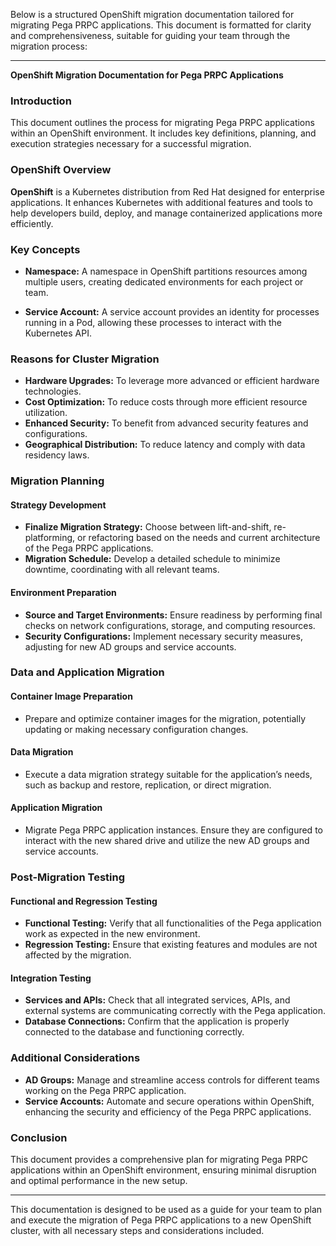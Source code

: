 Below is a structured OpenShift migration documentation tailored for migrating Pega PRPC applications. This document is formatted for clarity and comprehensiveness, suitable for guiding your team through the migration process:

---

**OpenShift Migration Documentation for Pega PRPC Applications**

### Introduction
This document outlines the process for migrating Pega PRPC applications within an OpenShift environment. It includes key definitions, planning, and execution strategies necessary for a successful migration.

### OpenShift Overview
**OpenShift** is a Kubernetes distribution from Red Hat designed for enterprise applications. It enhances Kubernetes with additional features and tools to help developers build, deploy, and manage containerized applications more efficiently.

### Key Concepts
- **Namespace:** A namespace in OpenShift partitions resources among multiple users, creating dedicated environments for each project or team.
  
- **Service Account:** A service account provides an identity for processes running in a Pod, allowing these processes to interact with the Kubernetes API.

### Reasons for Cluster Migration
- **Hardware Upgrades:** To leverage more advanced or efficient hardware technologies.
- **Cost Optimization:** To reduce costs through more efficient resource utilization.
- **Enhanced Security:** To benefit from advanced security features and configurations.
- **Geographical Distribution:** To reduce latency and comply with data residency laws.

### Migration Planning
#### Strategy Development
- **Finalize Migration Strategy:** Choose between lift-and-shift, re-platforming, or refactoring based on the needs and current architecture of the Pega PRPC applications.
- **Migration Schedule:** Develop a detailed schedule to minimize downtime, coordinating with all relevant teams.

#### Environment Preparation
- **Source and Target Environments:** Ensure readiness by performing final checks on network configurations, storage, and computing resources.
- **Security Configurations:** Implement necessary security measures, adjusting for new AD groups and service accounts.

### Data and Application Migration
#### Container Image Preparation
- Prepare and optimize container images for the migration, potentially updating or making necessary configuration changes.

#### Data Migration
- Execute a data migration strategy suitable for the application’s needs, such as backup and restore, replication, or direct migration.

#### Application Migration
- Migrate Pega PRPC application instances. Ensure they are configured to interact with the new shared drive and utilize the new AD groups and service accounts.

### Post-Migration Testing
#### Functional and Regression Testing
- **Functional Testing:** Verify that all functionalities of the Pega application work as expected in the new environment.
- **Regression Testing:** Ensure that existing features and modules are not affected by the migration.

#### Integration Testing
- **Services and APIs:** Check that all integrated services, APIs, and external systems are communicating correctly with the Pega application.
- **Database Connections:** Confirm that the application is properly connected to the database and functioning correctly.

### Additional Considerations
- **AD Groups:** Manage and streamline access controls for different teams working on the Pega PRPC application.
- **Service Accounts:** Automate and secure operations within OpenShift, enhancing the security and efficiency of the Pega PRPC applications.

### Conclusion
This document provides a comprehensive plan for migrating Pega PRPC applications within an OpenShift environment, ensuring minimal disruption and optimal performance in the new setup.

---

This documentation is designed to be used as a guide for your team to plan and execute the migration of Pega PRPC applications to a new OpenShift cluster, with all necessary steps and considerations included.
